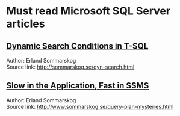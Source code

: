# Must read Microsoft SQL Server articles


## [Dynamic Search Conditions  in T-SQL](http://htmlpreview.github.io/?https://github.com/ktaranov/sqlserver-kit/blob/master/Articles/Dynamic%20Search%20Conditions%20in%20T-SQL.htm)

Author: Erland Sommarskog<br />
Source link: http://sommarskog.se/dyn-search.html


## [Slow in the Application, Fast in SSMS](http://htmlpreview.github.io/?https://github.com/ktaranov/sqlserver-kit/blob/master/Articles/Slow%20in%20the%20Application%2C%20Fast%20in%20SSMS.htm)

Author: Erland Sommarskog<br />
Source link: http://www.sommarskog.se/query-plan-mysteries.html
